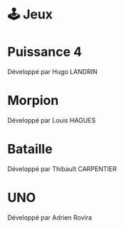 # 🕹️ Jeux

# Puissance 4

Développé par Hugo LANDRIN

# Morpion

Développé par Louis HAGUES

# Bataille

Développé par Thibault CARPENTIER

# UNO

Développé par Adrien Rovira